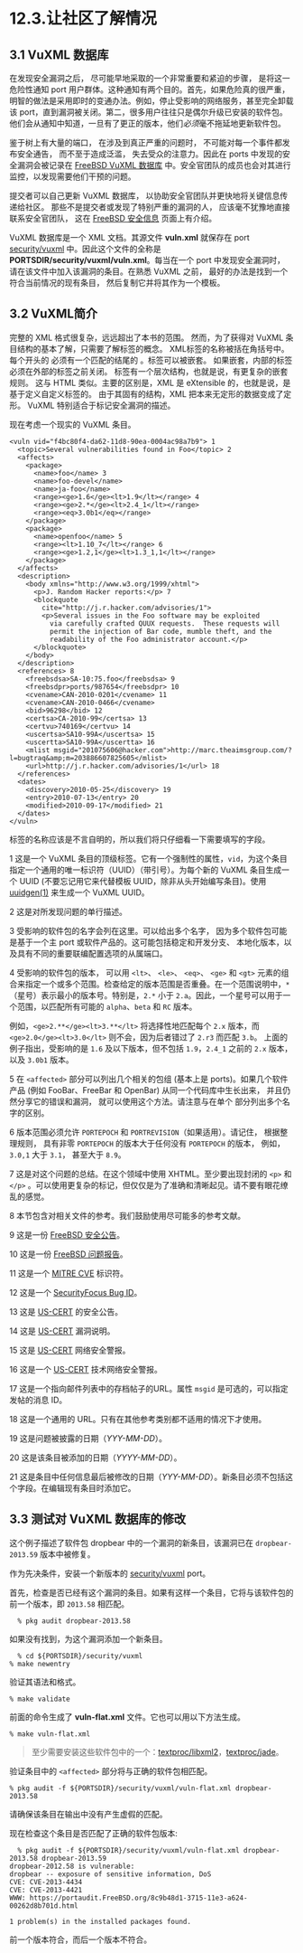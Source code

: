 # 12.3.让社区了解情况

## 3.1 VuXML 数据库

在发现安全漏洞之后， 尽可能早地采取的一个非常重要和紧迫的步骤， 是将这一危险性通知 port 用户群体。这种通知有两个目的。首先，如果危险真的很严重，明智的做法是采用即时的变通办法。例如，停止受影响的网络服务，甚至完全卸载该 port，直到漏洞被关闭。第二，很多用户往往只是偶尔升级已安装的软件包。他们会从通知中知道，一旦有了更正的版本，他们*必须*毫不拖延地更新软件包。

鉴于树上有大量的端口， 在涉及到真正严重的问题时， 不可能对每一个事件都发布安全通告， 而不至于造成泛滥， 失去受众的注意力。因此在 ports 中发现的安全漏洞会被记录在 [FreeBSD VuXML 数据库](https://vuxml.freebsd.org/) 中。安全官团队的成员也会对其进行监控，以发现需要他们干预的问题。

提交者可以自己更新 VuXML 数据库， 以协助安全官团队并更快地将关键信息传递给社区。
那些不是提交者或发现了特别严重的漏洞的人， 应该毫不犹豫地直接联系安全官团队， 这在 [FreeBSD 安全信息](https://www.freebsd.org/security/#how) 页面上有介绍。

VuXML 数据库是一个 XML 文档。其源文件 **vuln.xml** 就保存在 port [security/vuxml](https://cgit.freebsd.org/ports/tree/security/vuxml/pkg-descr) 中。因此这个文件的全称是 **PORTSDIR/security/vuxml/vuln.xml**。每当在一个 port 中发现安全漏洞时， 请在该文件中加入该漏洞的条目。在熟悉 VuXML 之前， 最好的办法是找到一个符合当前情况的现有条目， 然后复制它并将其作为一个模板。

## 3.2 VuXML简介

完整的 XML 格式很复杂，远远超出了本书的范围。
然而，为了获得对 VuXML 条目结构的基本了解，只需要了解标签的概念。
XML标签的名称被括在角括号中。
每个开头的 <tag> 必须有一个匹配的结尾的 </tag>。标签可以被嵌套。
如果嵌套，内部的标签必须在外部的标签之前关闭。
标签有一个层次结构，也就是说，有更复杂的嵌套规则。
这与 HTML 类似。主要的区别是，XML 是 eXtensible 的，也就是说，是基于定义自定义标签的。
由于其固有的结构，XML 把本来无定形的数据变成了定形。
VuXML 特别适合于标记安全漏洞的描述。

现在考虑一个现实的 VuXML 条目。

~~~
<vuln vid="f4bc80f4-da62-11d8-90ea-0004ac98a7b9"> 1
  <topic>Several vulnerabilities found in Foo</topic> 2
  <affects>
    <package>
      <name>foo</name> 3
      <name>foo-devel</name>
      <name>ja-foo</name>
      <range><ge>1.6</ge><lt>1.9</lt></range> 4
      <range><ge>2.*</ge><lt>2.4_1</lt></range>
      <range><eq>3.0b1</eq></range>
    </package>
    <package>
      <name>openfoo</name> 5
      <range><lt>1.10_7</lt></range> 6
      <range><ge>1.2,1</ge><lt>1.3_1,1</lt></range>
    </package>
  </affects>
  <description>
    <body xmlns="http://www.w3.org/1999/xhtml">
      <p>J. Random Hacker reports:</p> 7
      <blockquote
        cite="http://j.r.hacker.com/advisories/1">
        <p>Several issues in the Foo software may be exploited
          via carefully crafted QUUX requests.  These requests will
          permit the injection of Bar code, mumble theft, and the
          readability of the Foo administrator account.</p>
      </blockquote>
    </body>
  </description>
  <references> 8
    <freebsdsa>SA-10:75.foo</freebsdsa> 9
    <freebsdpr>ports/987654</freebsdpr> 10
    <cvename>CAN-2010-0201</cvename> 11
    <cvename>CAN-2010-0466</cvename>
    <bid>96298</bid> 12
    <certsa>CA-2010-99</certsa> 13
    <certvu>740169</certvu> 14
    <uscertsa>SA10-99A</uscertsa> 15
    <uscertta>SA10-99A</uscertta> 16
    <mlist msgid="201075606@hacker.com">http://marc.theaimsgroup.com/?l=bugtraq&amp;m=203886607825605</mlist>
    <url>http://j.r.hacker.com/advisories/1</url> 18
  </references>
  <dates>
    <discovery>2010-05-25</discovery> 19
    <entry>2010-07-13</entry> 20
    <modified>2010-09-17</modified> 21
  </dates>
</vuln>
~~~

标签的名称应该是不言自明的，所以我们将只仔细看一下需要填写的字段。

1 这是一个 VuXML 条目的顶级标签。它有一个强制性的属性，``vid``，为这个条目指定一个通用的唯一标识符（UUID）（带引号）。为每个新的 VuXML 条目生成一个 UUID (不要忘记用它来代替模板 UUID，除非从头开始编写条目)。使用 [uuidgen(1)](https://www.freebsd.org/cgi/man.cgi?query=uuidgen&sektion=1&format=html) 来生成一个 VuXML UUID。

2 这是对所发现问题的单行描述。

3 受影响的软件包的名字会列在这里。可以给出多个名字， 因为多个软件包可能是基于一个主 port 或软件产品的。这可能包括稳定和开发分支、 本地化版本，以及具有不同的重要联编配置选项的从属端口。

4 受影响的软件包的版本， 可以用 ``<lt>``、 ``<le>``、 ``<eq>``、 ``<ge>`` 和 ``<gt>`` 元素的组合来指定一个或多个范围。检查给定的版本范围是否重叠。在一个范围说明中，``*`` （星号）表示最小的版本号。特别是，``2.*`` 小于 ``2.a``。因此，一个星号可以用于一个范围，以匹配所有可能的 ``alpha``、``beta`` 和 ``RC`` 版本。

例如，``<ge>2.**</ge><lt>3.**</lt>`` 将选择性地匹配每个 ``2.x`` 版本，而``<ge>2.0</ge><lt>3.0</lt>`` 则不会，因为后者错过了 ``2.r3`` 而匹配 ``3.b``。
上面的例子指出，受影响的是 ``1.6`` 及以下版本，但不包括 ``1.9``，``2.4_1`` 之前的 ``2.x`` 版本，以及 ``3.0b1`` 版本。

5 在 ``<affected>`` 部分可以列出几个相关的包组 (基本上是 ports)。如果几个软件产品 (例如 FooBar、FreeBar 和 OpenBar) 从同一个代码库中生长出来， 并且仍然分享它的错误和漏洞， 就可以使用这个方法。请注意与在单个 <package> 部分列出多个名字的区别。

6 版本范围必须允许 ``PORTEPOCH`` 和 ``PORTREVISION``（如果适用）。请记住， 根据整理规则， 具有非零 ``PORTEPOCH`` 的版本大于任何没有 ``PORTEPOCH`` 的版本， 例如， ``3.0,1`` 大于 ``3.1``， 甚至大于 ``8.9``。

7 这是对这个问题的总结。在这个领域中使用 XHTML。至少要出现封闭的 ``<p>`` 和 ``</p>`` 。可以使用更复杂的标记，但仅仅是为了准确和清晰起见。请不要有眼花缭乱的感觉。

8 本节包含对相关文件的参考。我们鼓励使用尽可能多的参考文献。

9 这是一份 [FreeBSD 安全公告](https://www.freebsd.org/security/#adv)。

10 这是一份 [FreeBSD 问题报告](https://www.freebsd.org/support/)。

11 这是一个 [MITRE CVE](https://cve.mitre.org/) 标识符。

12 这是一个 [SecurityFocus Bug ID](https://www.securityfocus.com/bid/)。

13 这是 [US-CERT](https://www.cert.org/) 的安全公告。

14 这是 [US-CERT](https://www.cert.org/) 漏洞说明。

15 这是 [US-CERT](https://www.cert.org/) 网络安全警报。

16 这是一个 [US-CERT](https://www.cert.org/) 技术网络安全警报。

17 这是一个指向邮件列表中的存档帖子的URL。属性 ``msgid`` 是可选的，可以指定发帖的消息 ID。

18 这是一个通用的 URL。只有在其他参考类别都不适用的情况下才使用。

19 这是问题被披露的日期（*YYY-MM-DD*）。

20 这是该条目被添加的日期（*YYYY-MM-DD*）。

21 这是条目中任何信息最后被修改的日期（*YYY-MM-DD*）。新条目必须不包括这个字段。在编辑现有条目时添加它。


## 3.3 测试对 VuXML 数据库的修改

这个例子描述了软件包 dropbear 中的一个漏洞的新条目，该漏洞已在 ``dropbear-2013.59`` 版本中被修复。

作为先决条件，安装一个新版本的 [security/vuxml](https://cgit.freebsd.org/ports/tree/security/vuxml/pkg-descr) port。

首先，检查是否已经有这个漏洞的条目。如果有这样一个条目，它将与该软件包的前一个版本，即 ``2013.58`` 相匹配。

~~~
  % pkg audit dropbear-2013.58
~~~  

如果没有找到，为这个漏洞添加一个新条目。

~~~
  % cd ${PORTSDIR}/security/vuxml
% make newentry
~~~
  
验证其语法和格式。

~~~
% make validate
~~~
  
前面的命令生成了 **vuln-flat.xml** 文件。它也可以用以下方法生成。

~~~
% make vuln-flat.xml
~~~
  
>至少需要安装这些软件包中的一个：[textproc/libxml2](https://cgit.freebsd.org/ports/tree/textproc/libxml2/pkg-descr)，[textproc/jade](https://cgit.freebsd.org/ports/tree/textproc/jade/pkg-descr)。

验证条目中的 ``<affected>`` 部分将与正确的软件包相匹配。

~~~
% pkg audit -f ${PORTSDIR}/security/vuxml/vuln-flat.xml dropbear-2013.58
~~~
  
请确保该条目在输出中没有产生虚假的匹配。

现在检查这个条目是否匹配了正确的软件包版本:

~~~
  % pkg audit -f ${PORTSDIR}/security/vuxml/vuln-flat.xml dropbear-2013.58 dropbear-2013.59
dropbear-2012.58 is vulnerable:
dropbear -- exposure of sensitive information, DoS
CVE: CVE-2013-4434
CVE: CVE-2013-4421
WWW: https://portaudit.FreeBSD.org/8c9b48d1-3715-11e3-a624-00262d8b701d.html
  
1 problem(s) in the installed packages found.
~~~
  
前一个版本符合，而后一个版本不符合。
